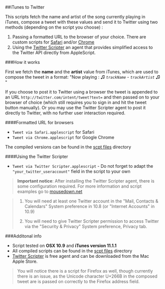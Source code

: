 ##iTunes to Twitter 

This scripts fetch the name and artist of the song currently playing in iTunes, compose a tweet with these values and send it to Twitter using two methods (depending on the script you choose) : 

1. Passing a formatted URL to the browser of your choice. There are custom scripts for [Safari]() and/or [Chrome]() 
2. Using the [Twitter Scripter](itunes.apple.com/us/app/twitter-scripter/id645249778?mt=12) an agent that provides simplified access to the Twitter API directly from AppleScript.


###How it works

First we fetch the **name** and the **artist** value from iTunes, which are used to compose the tweet in a format: "Now playing : ♫ _`trackName` - `trackArtist`_ ♫ "

If you choose to post it to Twitter using a browser the tweet is appended to an URL `http://twitter.com/intent/tweet?text=` and then passed on to your browser of choice (which still requires you to sign in and hit the tweet button manually). Or you may use the Twitter Scripter agent to post it directly to Twitter, with no further user interaction required.  

####Formatted URL for browsers

* `Tweet via Safari.applescript` for Safari 
* `Tweet via Chrome.applescript` for Google Chrome 
  
The compiled versions can be found in the [scpt files](https://github.com/nrollr/applescript/tree/master/iTunes_to_twitter/scpt%20files) directory

 
####Using the Twitter Scripter

* `Tweet via Twitter Scripter.applescript` - Do not forget to adapt the `"your_twitter_useraccount"` field in the script to your own

> **Important notice**: After installing the Twitter Scripter agent, there is some configuration required. For more information and script examples go to [mousedown.net](http://mousedown.net/mouseware/TwitterScripter_Examples.html)

> 1. You will need at least one Twitter account in the "Mail, Contacts & Calendars" System preference in 10.8 (or "Internet Accounts" in 10.9)
> 
> 2. You will need to give Twitter Scripter permission to access Twitter via the "Security & Privacy" System preference, Privacy tab.




###Additonal info
* Script tested on **OSX 10.9** and **iTunes version 11.1.1** 
* All compiled scripts can be found in the [scpt files](https://github.com/nrollr/applescript/tree/master/iTunes_to_twitter/scpt%20files) directory
* [Twitter Scripter](itunes.apple.com/us/app/twitter-scripter/id645249778?mt=12) is free agent and can be downloaded from the Mac Apple Store.



> You will notice there is a script for Firefox as well, though currently there is an issue, as the Unicode character U+266B in the composed tweet are is passed on correctly to the Firefox address field. 
